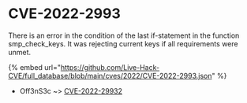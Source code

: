 # CVE-2022-2993

There is an error in the condition of the last if-statement in the function smp_check_keys. It was rejecting current keys if all requirements were unmet.

{% embed url="https://github.com/Live-Hack-CVE/full_database/blob/main/cves/2022/CVE-2022-2993.json" %}


* Off3nS3c ~> [CVE-2022-29932](https://www.alice-snow.ru/2022/database/cve-2022-2993/cve-2022-29932-off3ns3c)